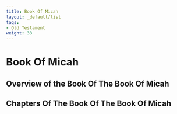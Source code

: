 ```yaml
---
title: Book Of Micah
layout: _default/list
tags:
- Old Testament
weight: 33
---
```

# Book Of Micah

## Overview of the Book Of The Book Of Micah

## Chapters Of The Book Of The Book Of Micah